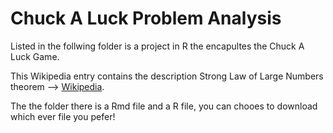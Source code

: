 # Chuck A Luck Problem Analysis


Listed in the follwing folder is a project in R the encapultes the Chuck A Luck Game.

This Wikipedia entry contains the description Strong Law of Large Numbers theorem  --> [Wikipedia](https://en.wikipedia.org/wiki/Law_of_large_numbers).

The the folder there is a Rmd file and a R file, you can chooes to download which ever file you pefer!

